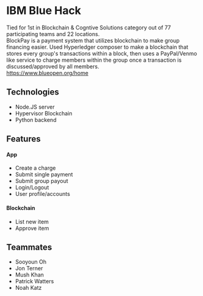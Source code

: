 # IBM Blue Hack
Tied for 1st in Blockchain & Cogntive Solutions category out of 77 participating teams and 22 locations. <br />
BlockPay is a payment system that utilizes blockchain to make group financing easier. Used Hyperledger composer to make a blockchain that stores every group's transactions within a block, then uses a PayPal/Venmo like service to charge members within the group once a transaction is discussed/approved by all members.<br />
https://www.blueopen.org/home

## Technologies
- Node.JS server
- Hypervisor Blockchain 
- Python backend

## Features 
#### App
- Create a charge
- Submit single payment
- Submit group payout
- Login/Logout
- User profile/accounts

#### Blockchain
- List new item
- Approve item 

## Teammates
- Sooyoun Oh
- Jon Terner
- Mush Khan
- Patrick Watters
- Noah Katz

